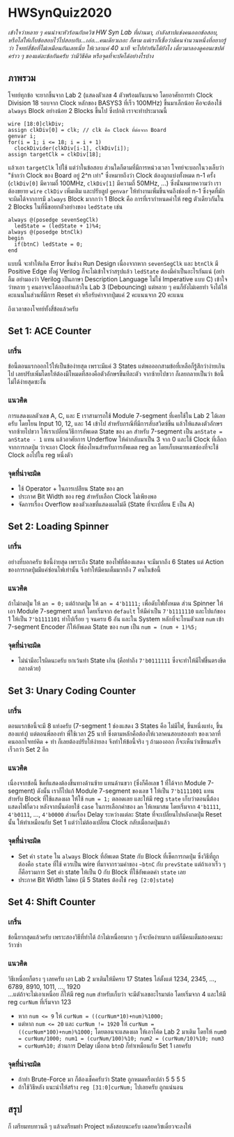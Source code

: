 # HWSynQuiz2020
<i>เข้าใจว่าหลาย ๆ คนน่าจะหัวร้อนกับควิซ HW Syn Lab ที่ผ่านมา, กำลังสาปแช่งคนออกข้อสอบ, หรือไล่ให้เก็บข้อสอบไว้ไปสอบกับ...เอ่อ...คนเดียวเถอะ ก็ตาม แต่เราก็เชื่อว่ามีคนจำนวนหนึ่งที่อยากรู้ว่า โจทย์สี่ข้อที่ไม่เหมือนกันเลยเนี่ย ให้เวลาแค่ 40 นาที จะไปทำทันได้ยังไง เดี๋ยวมาลองดูคอนเซปต์คร่าว ๆ ของแต่ละข้อกันครับ ว่ามีวิธีคิด หรือจุดที่จะบัคได้อย่างไรบ้าง</i>

## ภาพรวม
โจทย์ทุกข้อ จะยากขึ้นจาก Lab 2 (แสดงตัวเลข 4 ตัวพร้อมกันบนจอ โดยอาศัยการทำ Clock Division 18 รอบจาก Clock หลักของ BASYS3 ที่เร็ว 100MHz) ขึ้นมาเล็กน้อย คือจะต้องใช้ `always` Block อย่างน้อย 2 Blocks ขึ้นไป ซึ่งปกติ เราจะทำประมาณนี้
```
wire [18:0]clkDiv;
assign clkDiv[0] = clk; // clk คือ Clock ที่ต่อจาก Board
genvar i;
for(i = 1; i <= 18; i = i + 1)
  clockDivider(clkDiv[i-1], clkDiv[i]);
assign targetClk = clkDiv[18];
```
แล้วเอา `targetClk` ไปใช้ แต่ว่าในข้อสอบ ส่วนใดก็ตามที่มีการหน่วงเวลา โจทย์จะบอกในวงเล็บว่า "ช้ากว่า Clock ของ Board อยู่ 2^n เท่า" ซึ่งหมายถึงว่า Clock ต้องถูกแบ่งทั้งหมด n-1 ครั้ง (`clkDiv[0]` มีความถี่ 100MHz, `clkDiv[1]` มีความถี่ 50MHz, ...) ซึ่งนั่นหมายความว่า เราต้องขยาย `wire` `clkDiv` เพิ่มเติม และปรับลูป `genvar` ให้ทำงานเพิ่มขึ้นจนถึงช่องที่ n-1
ซึ่งจุดที่มักจะผิดได้จากการมี `always` Block มากกว่า 1 Block คือ การที่เรากำหนดค่าให้ reg ตัวเดียวกันใน 2 Blocks ในที่นี้ขอยกตัวอย่างของ `ledState` เช่น
```
always @(posedge sevenSegClk)
  ledState = (ledState + 1)%4;
always @(posedge btnClk)
begin
  if(btnC) ledState = 0;
end
```
แบบนี้ จะทำให้เกิด Error ขึ้นช่วง Run Design เนื่องจากหาก `sevenSegClk` และ `btnClk` มี Positive Edge ทั้งคู่ Verilog ก็จะไม่เข้าใจว่าสรุปแล้ว `ledState` ต้องมีค่าเป็นอะไรกันแน่ (อย่าลืม อย่ามองว่า Verilog เป็นภาษา Description Language ไม่ใช่ Imperative แบบ C)
เข้าใจว่าหลาย ๆ คนอาจจะได้ลองทำแล้วใน Lab 3 (Debouncing) แต่หลาย ๆ คนก็ยังไม่เคยทำ จึงได้ให้คะแนนในส่วนที่มีการ Reset ค่า หรือรับค่าจากปุ่มแค่ 2 คะแนนจาก 20 คะแนน

ถึงเวลาของโจทย์ทั้งสี่ข้อแล้วครับ

## Set 1: ACE Counter
### เกริ่น
ข้อนี้ตอนแรกออกไว้ให้เป็นข้อง่ายสุด เพราะมีแค่ 3 States แต่พอออกสามข้อที่เหลือก็รู้สึกว่าง่ายเกินไป เลยปรับเพิ่มโดยให้ต้องมีโหมดที่สองคือตัวอักษรขึ้นทีละตัว จากซ้ายไปขวา ก็เลยกลายเป็นว่า ข้อนี้ไม่ได้ง่ายสุดซะงั้น
### แนวคิด
การแสดงผลตัวเลข A, C, และ E เราสามารถใช้ Module 7-segment ที่เคยใช้ใน Lab 2 ได้เลยครับ โดยโยน Input 10, 12, และ 14 เข้าไป สำหรับกรณีที่มีการสับสวิตซ์ขึ้น แล้วให้แสดงตัวอักษรจากซ้ายไปขวา ให้เราเปลี่ยนวิธีการอัพเดต State ของ `an` สำหรับ 7-segment เป็น `anState = anState - 1` แทน แล้วอาศัยการ Underflow ให้ค่ากลับมาเป็น 3 จาก 0 และใช้ Clock ที่เลือกจากการกดปุ่ม ว่าจะเอา Clock ที่ช่องไหนสำหรับการอัพเดต reg `an` โดยเก็บหมายเลขช่องที่จะใช้ Clock ลงไปใน reg หนึ่งตัว
### จุดที่น่าจะผิด
- ใช้ Operator + ในการเปล่ียน State ของ an
- ประกาศ Bit Width ของ reg สำหรับเลือก Clock ไม่เพียงพอ
- จัดการเรื่อง Overflow ของตัวเลขที่แสดงผลไม่ดี (State ที่จะเปลี่ยน E เป็น A)

## Set 2: Loading Spinner
### เกริ่น
อย่างที่บอกครับ ข้อนี้ง่ายสุด เพราะถึง State ของไฟที่ต้องแสดง จะมีมากถึง 6 States แต่ Action ของการกดปุ่มมีแค่ซ่อนไฟเท่านั้น จึงทำให้มีคนเต็มมากถึง 7 คนในข้อนี้
### แนวคิด
ถ้าไม่กดปุ่ม ให้ `an = 0;` แต่ถ้ากดปุ่ม ให้ `an = 4'b1111;` เพื่อดับไฟทั้งหมด ส่วน Spinner ให้เอา Module 7-segment มาแก้ โดยเริ่มจาก `default` ให้มีค่าเป็น `7'b1111110` และไปแก้ของ 1 ให้เป็น `7'b1111101` ทำไปเรื่อย ๆ จนครบ 6 อัน และใน System หลักที่จะโยนตัวเลข `num` เข้า 7-segment Encoder ก็ให้อัพเดต State ของ `num` เป็น `num = (num + 1)%5;`
### จุดที่น่าจะผิด
- ไม่น่ามีอะไรผิดนะครับ ยกเว้นทำ State เกิน (คือทำถึง `7'b0111111` ซึ่งจะทำให้มีไฟขึ้นตรงขีดกลางด้วย)

## Set 3: Unary Coding Counter
### เกริ่น
ตอนแรกข้อนี้จะมี 8 แท่งครับ (7-segment 1 ช่องแสดง 3 States คือ ไม่มีไฟ, ขึ้นหนึ่งแท่ง, ขึ้นสองแท่ง) แต่ตอนพี่ลองทำ พี่ใช้เวลา 25 นาที ซึ่งตามหลักคือต้องให้เวลาคนสอบสองเท่า ของเวลาที่คนออกโจทย์คิด + ทำ ก็เลยต้องปรับให้ง่ายลง จึงทำให้ข้อนี้จริง ๆ ถ้ามองออก ก็จะเห็นว่าเขียนเสร็จเร็วกว่า Set 2 อีก
### แนวคิด
เนื่องจากข้อนี้ ขีดที่แสดงต้องขึ้นทางด้านซ้าย แทนด้านขวา (ซึ่งก็คือเลข 1 ที่ได้จาก Module 7-segment) ดังนั้น เราก็ไปแก้ Module 7-segment ของเลข 1 ให้เป็น `7'b1111001` แทน สำหรับ Block ที่ใช้แสดงผล ให้ใช้ `num = 1;` ตลอดเลย และให้มี reg `state` เก็บว่าตอนนี้ต้องแสดงไฟกี่ดวง หลังจากนั้นค่อยใช้ `case` ในการเลือกค่าของ `an` ให้เหมาสม โดยเริ่มจาก `4'b1111`, `4'b0111`, ..., `4'b0000` ส่วนเรื่อง Delay ระหว่างแต่ละ State ที่จะเปลี่ยนไปหลังกดปุ่ม Reset นั้น ให้ทำเหมือนกับ Set 1 แต่ว่าไม่ต้องเปลี่ยน Clock กลับเมื่อกดปุ่มแล้ว
### จุดที่น่าจะผิด
- Set ค่า `state` ใน `always` Block ที่อัพเดต State กับ Block ที่เช็คการกดปุ่ม ซึ่งวิธีที่ถูกต้องคือ `state` ที่ใช้ ควรเป็น wire ที่มาจากรวมค่าของ `~btnC` กับ `prevState` แต่ถ้าเอาเร็ว ๆ ก็คือรวมการ Set ค่า state ให้เป็น 0 กับ Block ที่ใช้อัพเดตค่า `state` เลย
- ประกาศ Bit Width ไม่พอ (มี 5 States ต้องใช้ `reg [2:0]state`)

## Set 4: Shift Counter
### เกริ่น
ข้อนี้ยากสุดแล้วครับ เพราะสองวิธีที่ทำได้ ถ้าไม่เหนื่อยมาก ๆ ก็จะบัคง่ายมาก แต่ก็มีคนเต็มสองคนนะ ว้าวซ่า
### แนวคิด
วิธีเหนื่อยก็ตรง ๆ เลยครับ เอา Lab 2 มาเติมให้มีครบ 17 States ไล่ตั้งแต่ 1234, 2345, ..., 6789, 8910, 1011, ..., 1920 <br/>
...แต่ถ้าจะไม่เอาเหนื่อย ก็ให้มี reg `num` สำหรับเก็บว่า จะมีตัวเลขอะไรมาต่อ โดยเริ่มจาก 4 และให้มี reg `curNum` ที่เริ่มจาก 123
- หาก `num <= 9` ให้ `curNum = ((curNum*10)+num)%1000;`
- แต่หาก `num <= 20` และ `curNum != 1920` ให้ `curNum = ((curNum*100)+num)%1000;`
โดยตอนจะแสดงผล ให้เอาโค้ด Lab 2 มาเติม โดยให้ `num0 = curNum/1000; num1 = (curNum/100)%10; num2 = (curNum/10)%10; num3 = curNum%10;` ส่วนการ Delay เมื่อกด `btnD` ก็ทำเหมือนกับ Set 1 เลยครับ
### จุดที่น่าจะผิด
- ถ้าทำ Brute-Force มา ก็ต้องเช็คครับว่า State ถูกหมดหรือเปล่า 5 5 5 5
- ถ้าใช้วิธีหลัง แนะนำให้สร้าง `reg [31:0]curNum;` ไปเลยครับ ถูกแน่นอน

## สรุป
ก็ เตรียมทบทวนดี ๆ แล้วเตรียมทำ Project หลังสอบนะครับ เฉลยควิซเดี๋ยวจะลงให้
